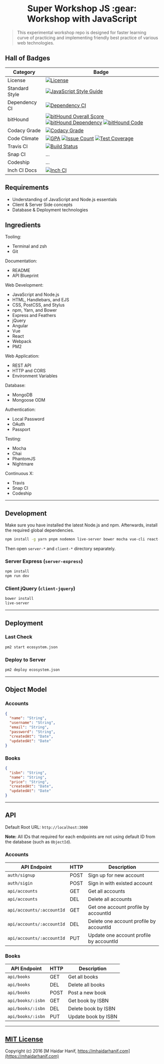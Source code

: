 <div align="center">
<h1>Super Workshop JS :gear: Workshop with JavaScript</h1>
</div>

> This experimental workshop repo is designed for faster learning curve of practicing and implementing friendly best practice of various web technologies.

## Hall of Badges

| Category | Badge |
|----------|-------|
| License        | [![License](https://img.shields.io/github/license/mhaidarh/super-workshop-js.svg)](LICENSE)
| Standard Style | [![JavaScript Style Guide](https://img.shields.io/badge/code%20style-standard-brightgreen.svg)](http://standardjs.com/)
| Dependency CI  | [![Dependency CI](https://dependencyci.com/github/mhaidarh/super-workshop-js/badge)](https://dependencyci.com/github/mhaidarh/super-workshop-js)
| bitHound       | [![bitHound Overall Score](https://www.bithound.io/github/mhaidarh/super-workshop-js/badges/score.svg)](https://www.bithound.io/github/mhaidarh/super-workshop-js) [![bitHound Dependency](https://img.shields.io/bithound/dependencies/github/mhaidarh/super-workshop-js.svg)](https://bithound.io/github/mhaidarh/super-workshop-js) [![bitHound Code](https://img.shields.io/bithound/code/github/mhaidarh/super-workshop-js.svg)](https://bithound.io/github/mhaidarh/super-workshop-js)
| Codacy Grade   | [![Codacy Grade](https://img.shields.io/codacy/grade/9820a9dd1787489dae6122392e101f53.svg)](https://codacy.com/app/mhaidarh/super-workshop-js?utm_source=github.com&amp;utm_medium=referral&amp;utm_content=mhaidarh/super-workshop-js&amp;utm_campaign=Badge_Grade)
| Code Climate   | [![GPA](https://codeclimate.com/github/mhaidarh/super-workshop-js/badges/gpa.svg)](https://codeclimate.com/github/mhaidarh/super-workshop-js) [![Issue Count](https://codeclimate.com/github/mhaidarh/super-workshop-js/badges/issue_count.svg)](https://codeclimate.com/github/mhaidarh/super-workshop-js/issues) [![Test Coverage](https://codeclimate.com/github/mhaidarh/super-workshop-js/badges/coverage.svg)](https://codeclimate.com/github/mhaidarh/super-workshop-js/coverage)
| Travis CI      | [![Build Status](https://travis-ci.org/mhaidarh/super-workshop-js.svg?branch=master)](https://travis-ci.org/mhaidarh/super-workshop-js)
| Snap CI        | ... |
| Codeship       | ... |
| Inch CI Docs   | [![Inch CI](https://inch-ci.org/github/mhaidarh/super-workshop-js.svg?branch=master)](https://inch-ci.org/github/mhaidarh/super-workshop-js)

## Requirements

- Understanding of JavaScript and Node.js essentials
- Client & Server Side concepts
- Database & Deployment technologies

## Ingredients

Tooling:

* Terminal and zsh
* Git

Documentation:

* README
* API Blueprint

Web Development:

* JavaScript and Node.js
* HTML, Handlebars, and EJS
* CSS, PostCSS, and Stylus
* npm, Yarn, and Bower
* Express and Feathers
* jQuery
* Angular
* Vue
* React
* Webpack
* PM2

Web Application:

* REST API
* HTTP and CORS
* Environment Variables

Database:

* MongoDB
* Mongoose ODM

Authentication:

* Local Password
* OAuth
* Passport

Testing:

* Mocha
* Chai
* PhantomJS
* Nightmare

Continuous X:

* Travis
* Snap CI
* Codeship

--------------------------------------------------------------------------------

## Development

Make sure you have installed the latest Node.js and npm. Afterwards, install the required global dependencies.

```sh
npm install -g yarn pnpm nodemon live-server bower mocha vue-cli react-native-cli pm2
```

Then open `server-*` and `client-*` directory separately.

### Server Express (`server-express`)

```sh
npm install
npm run dev
```

### Client jQuery (`client-jquery`)

```sh
bower install
live-server
```

--------------------------------------------------------------------------------

## Deployment

### Last Check

```sh
pm2 start ecosystem.json
```

### Deploy to Server

```sh
pm2 deploy ecosystem.json
```

--------------------------------------------------------------------------------

## Object Model

### Accounts

```json
{
  "name": "String",
  "username": "String",
  "email": "String",
  "password": "String",
  "createdAt": "Date",
  "updatedAt": "Date"
}
```

### Books

```json
{
  "isbn": "String",
  "name": "String",
  "price": "String",
  "createdAt": "Date",
  "updatedAt": "Date"
}
```

--------------------------------------------------------------------------------

## API

Default Root URL: `http://localhost:3000`

**Note:** All IDs that required for each endpoints are not using default ID from the database (such as `ObjectId`).

### Accounts

| API Endpoint       | HTTP | Description
|--------------------|------|------------
| `auth/signup`      | POST | Sign up for new account
| `auth/sigin`       | POST | Sign in with existed account
| `api/accounts`     | GET  | Get all accounts
| `api/accounts`     | DEL  | Delete all accounts
| `api/accounts/:accountId` | GET  | Get one account profile by accountId
| `api/accounts/:accountId` | DEL  | Delete one account profile by accountId
| `api/accounts/:accountId` | PUT  | Update one account profile by accountId

### Books

| API Endpoint      | HTTP | Description
|-------------------|------|------------
| `api/books`       | GET  | Get all books
| `api/books`       | DEL  | Delete all books
| `api/books`       | POST | Post a new book
| `api/books/:isbn` | GET  | Get book by ISBN
| `api/books/:isbn` | DEL  | Delete book by ISBN
| `api/books/:isbn` | PUT  | Update book by ISBN

--------------------------------------------------------------------------------

## [MIT License](https://mhaidarh.mit-license.org)

Copyright (c) 2016
[M Haidar Hanif, https://mhaidarhanif.com](https://mhaidarhanif.com)

